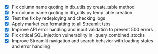 - [x] Fix column name quoting in db_utils.py create_table method
- [x] Fix column name quoting in db_utils.py temp table creation
- [x] Test the fix by redeploying and checking logs
- [x] Apply market cap formatting to all Streamlit tabs
- [x] Improve API error handling and input validation to prevent 500 errors
- [x] Fix critical SQL injection vulnerability in _query_combined_stocks
- [x] Improve Streamlit navigation and search behavior with loading states and error handling
